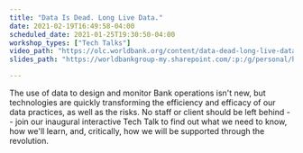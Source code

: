 ```yaml
---
title: "Data Is Dead. Long Live Data."
date: 2021-02-19T16:49:58-04:00
scheduled_date: 2021-01-25T19:30:50-04:00
workshop_types: ["Tech Talks"]
video_path: "https://olc.worldbank.org/content/data-dead-long-live-data"
slides_path: "https://worldbankgroup-my.sharepoint.com/:p:/g/personal/hkrambeck_worldbank_org/EUcQn2UDLUtNj6D-nblFUyAB-kK96uS85hJr2835OQZrrw?e=huIR04"

---
```


The use of data to design and monitor Bank operations isn't new, but technologies are quickly transforming the efficiency and efficacy of our data practices, as well as the risks. No staff or client should be left behind -- join our inaugural interactive Tech Talk to find out what we need to know, how we'll learn, and, critically, how we will be supported through the revolution.